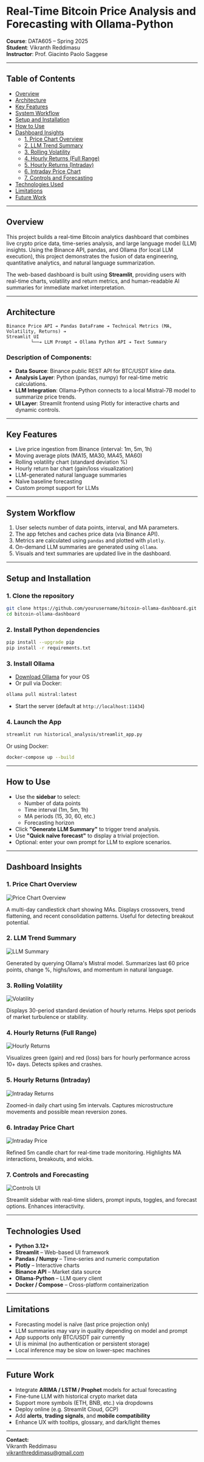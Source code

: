 # Real-Time Bitcoin Price Analysis and Forecasting with Ollama-Python

**Course**: DATA605 – Spring 2025  
**Student**: Vikranth Reddimasu  
**Instructor**: Prof. Giacinto Paolo Saggese  

---

## Table of Contents

- [Overview](#overview)  
- [Architecture](#architecture)  
- [Key Features](#key-features)  
- [System Workflow](#system-workflow)  
- [Setup and Installation](#setup-and-installation)  
- [How to Use](#how-to-use)  
- [Dashboard Insights](#dashboard-insights)
  - [1. Price Chart Overview](#1-price-chart-overview)
  - [2. LLM Trend Summary](#2-llm-trend-summary)
  - [3. Rolling Volatility](#3-rolling-volatility)
  - [4. Hourly Returns (Full Range)](#4-hourly-returns-full-range)
  - [5. Hourly Returns (Intraday)](#5-hourly-returns-intraday)
  - [6. Intraday Price Chart](#6-intraday-price-chart)
  - [7. Controls and Forecasting](#7-controls-and-forecasting)
- [Technologies Used](#technologies-used)  
- [Limitations](#limitations)  
- [Future Work](#future-work)  

---

## Overview

This project builds a real-time Bitcoin analytics dashboard that combines live crypto price data, time-series analysis, and large language model (LLM) insights. Using the Binance API, pandas, and Ollama (for local LLM execution), this project demonstrates the fusion of data engineering, quantitative analytics, and natural language summarization.

The web-based dashboard is built using **Streamlit**, providing users with real-time charts, volatility and return metrics, and human-readable AI summaries for immediate market interpretation.

---

## Architecture

```
Binance Price API ➔ Pandas DataFrame ➔ Technical Metrics (MA, Volatility, Returns) ➔
Streamlit UI
         └──➔ LLM Prompt ➔ Ollama Python API ➔ Text Summary
```

### Description of Components:

- **Data Source**: Binance public REST API for BTC/USDT kline data.
- **Analysis Layer**: Python (pandas, numpy) for real-time metric calculations.
- **LLM Integration**: Ollama-Python connects to a local Mistral-7B model to summarize price trends.
- **UI Layer**: Streamlit frontend using Plotly for interactive charts and dynamic controls.

---

## Key Features

- Live price ingestion from Binance (interval: 1m, 5m, 1h)
- Moving average plots (MA15, MA30, MA45, MA60)
- Rolling volatility chart (standard deviation %)
- Hourly return bar chart (gain/loss visualization)
- LLM-generated natural language summaries
- Naïve baseline forecasting
- Custom prompt support for LLMs

---

## System Workflow

1. User selects number of data points, interval, and MA parameters.
2. The app fetches and caches price data (via Binance API).
3. Metrics are calculated using `pandas` and plotted with `plotly`.
4. On-demand LLM summaries are generated using `ollama`.
5. Visuals and text summaries are updated live in the dashboard.

---

## Setup and Installation

### 1. Clone the repository
```bash
git clone https://github.com/yourusername/bitcoin-ollama-dashboard.git
cd bitcoin-ollama-dashboard
```

### 2. Install Python dependencies
```bash
pip install --upgrade pip
pip install -r requirements.txt
```

### 3. Install Ollama
- [Download Ollama](https://ollama.com) for your OS
- Or pull via Docker:
```bash
ollama pull mistral:latest
```
- Start the server (default at `http://localhost:11434`)

### 4. Launch the App
```bash
streamlit run historical_analysis/streamlit_app.py
```

Or using Docker:
```bash
docker-compose up --build
```

---

## How to Use

- Use the **sidebar** to select:
  - Number of data points
  - Time interval (1m, 5m, 1h)
  - MA periods (15, 30, 60, etc.)
  - Forecasting horizon
- Click **"Generate LLM Summary"** to trigger trend analysis.
- Use **"Quick naïve forecast"** to display a trivial projection.
- Optional: enter your own prompt for LLM to explore scenarios.

---

## Dashboard Insights

### 1. Price Chart Overview
![Price Chart Overview](images/1.png)

A multi-day candlestick chart showing MAs. Displays crossovers, trend flattening, and recent consolidation patterns. Useful for detecting breakout potential.

### 2. LLM Trend Summary
![LLM Summary](images/2.png)

Generated by querying Ollama's Mistral model. Summarizes last 60 price points, change %, highs/lows, and momentum in natural language.

### 3. Rolling Volatility
![Volatility](images/3.png)

Displays 30-period standard deviation of hourly returns. Helps spot periods of market turbulence or stability.

### 4. Hourly Returns (Full Range)
![Hourly Returns](images/4.png)

Visualizes green (gain) and red (loss) bars for hourly performance across 10+ days. Detects spikes and crashes.

### 5. Hourly Returns (Intraday)
![Intraday Returns](images/5.png)

Zoomed-in daily chart using 5m intervals. Captures microstructure movements and possible mean reversion zones.

### 6. Intraday Price Chart
![Intraday Price](images/6.png)

Refined 5m candle chart for real-time trade monitoring. Highlights MA interactions, breakouts, and wicks.

### 7. Controls and Forecasting
![Controls UI](images/7.png)

Streamlit sidebar with real-time sliders, prompt inputs, toggles, and forecast options. Enhances interactivity.

---

## Technologies Used

- **Python 3.12+**  
- **Streamlit** – Web-based UI framework  
- **Pandas / Numpy** – Time-series and numeric computation  
- **Plotly** – Interactive charts  
- **Binance API** – Market data source  
- **Ollama-Python** – LLM query client  
- **Docker / Compose** – Cross-platform containerization

---

## Limitations

- Forecasting model is naïve (last price projection only)
- LLM summaries may vary in quality depending on model and prompt
- App supports only BTC/USDT pair currently
- UI is minimal (no authentication or persistent storage)
- Local inference may be slow on lower-spec machines

---

## Future Work

- Integrate **ARIMA / LSTM / Prophet** models for actual forecasting
- Fine-tune LLM with historical crypto market data
- Support more symbols (ETH, BNB, etc.) via dropdowns
- Deploy online (e.g. Streamlit Cloud, GCP)
- Add **alerts**, **trading signals**, and **mobile compatibility**
- Enhance UX with tooltips, glossary, and dark/light themes

---

**Contact:**  
Vikranth Reddimasu  
vikranthreddimasu@gmail.com

